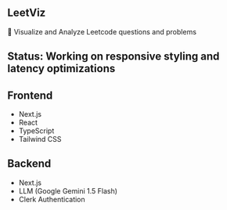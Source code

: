 ## LeetViz

💬 Visualize and Analyze Leetcode questions and problems

## Status: Working on responsive styling and latency optimizations

## Frontend

- Next.js
- React
- TypeScript
- Tailwind CSS

## Backend

- Next.js
- LLM (Google Gemini 1.5 Flash)
- Clerk Authentication

